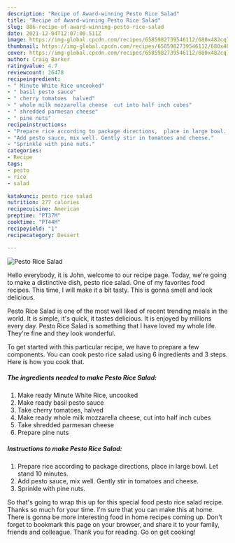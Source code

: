 ```yaml
---
description: "Recipe of Award-winning Pesto Rice Salad"
title: "Recipe of Award-winning Pesto Rice Salad"
slug: 886-recipe-of-award-winning-pesto-rice-salad
date: 2021-12-04T12:07:00.511Z
image: https://img-global.cpcdn.com/recipes/6585982739546112/680x482cq70/pesto-rice-salad-recipe-main-photo.jpg
thumbnail: https://img-global.cpcdn.com/recipes/6585982739546112/680x482cq70/pesto-rice-salad-recipe-main-photo.jpg
cover: https://img-global.cpcdn.com/recipes/6585982739546112/680x482cq70/pesto-rice-salad-recipe-main-photo.jpg
author: Craig Barker
ratingvalue: 4.7
reviewcount: 26478
recipeingredient:
- " Minute White Rice uncooked"
- " basil pesto sauce"
- " cherry tomatoes  halved"
- " whole milk mozzarella cheese  cut into half inch cubes"
- " shredded parmesan cheese"
- " pine nuts"
recipeinstructions:
- "Prepare rice according to package directions,  place in large bowl.  Let stand 10 minutes."
- "Add pesto sauce, mix well. Gently stir in tomatoes and cheese."
- "Sprinkle with pine nuts."
categories:
- Recipe
tags:
- pesto
- rice
- salad

katakunci: pesto rice salad 
nutrition: 277 calories
recipecuisine: American
preptime: "PT37M"
cooktime: "PT44M"
recipeyield: "1"
recipecategory: Dessert

---
```



![Pesto Rice Salad](https://img-global.cpcdn.com/recipes/6585982739546112/680x482cq70/pesto-rice-salad-recipe-main-photo.jpg)

Hello everybody, it is John, welcome to our recipe page. Today, we're going to make a distinctive dish, pesto rice salad. One of my favorites food recipes. This time, I will make it a bit tasty. This is gonna smell and look delicious.

Pesto Rice Salad is one of the most well liked of recent trending meals in the world. It is simple, it's quick, it tastes delicious. It is enjoyed by millions every day. Pesto Rice Salad is something that I have loved my whole life. They're fine and they look wonderful.




To get started with this particular recipe, we have to prepare a few components. You can cook pesto rice salad using 6 ingredients and 3 steps. Here is how you cook that.

<!--inarticleads1-->

##### The ingredients needed to make Pesto Rice Salad:

1. Make ready  Minute White Rice, uncooked
1. Make ready  basil pesto sauce
1. Take  cherry tomatoes,  halved
1. Make ready  whole milk mozzarella cheese,  cut into half inch cubes
1. Take  shredded parmesan cheese
1. Prepare  pine nuts




<!--inarticleads2-->

##### Instructions to make Pesto Rice Salad:

1. Prepare rice according to package directions,  place in large bowl.  Let stand 10 minutes.
1. Add pesto sauce, mix well. Gently stir in tomatoes and cheese.
1. Sprinkle with pine nuts.




So that's going to wrap this up for this special food pesto rice salad recipe. Thanks so much for your time. I'm sure that you can make this at home. There is gonna be more interesting food in home recipes coming up. Don't forget to bookmark this page on your browser, and share it to your family, friends and colleague. Thank you for reading. Go on get cooking!
